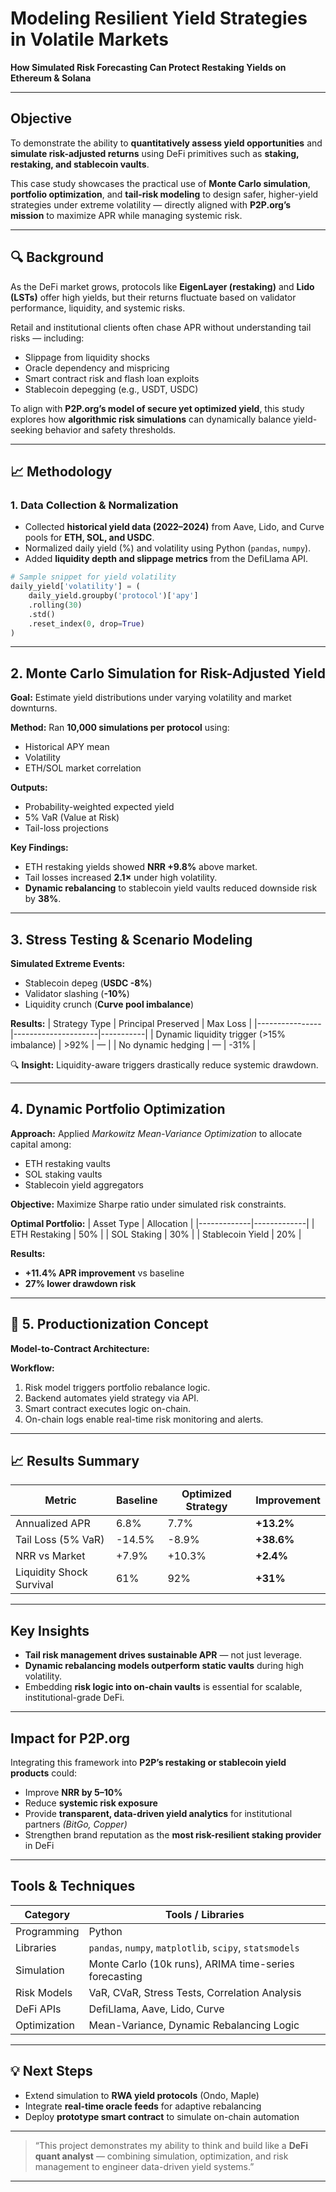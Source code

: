 #  Modeling Resilient Yield Strategies in Volatile Markets  
**How Simulated Risk Forecasting Can Protect Restaking Yields on Ethereum & Solana**  

---

##  Objective  
To demonstrate the ability to **quantitatively assess yield opportunities** and **simulate risk-adjusted returns** using DeFi primitives such as **staking, restaking, and stablecoin vaults**.  

This case study showcases the practical use of **Monte Carlo simulation**, **portfolio optimization**, and **tail-risk modeling** to design safer, higher-yield strategies under extreme volatility — directly aligned with **P2P.org’s mission** to maximize APR while managing systemic risk.

---

## 🔍 Background  

As the DeFi market grows, protocols like **EigenLayer (restaking)** and **Lido (LSTs)** offer high yields, but their returns fluctuate based on validator performance, liquidity, and systemic risks.

Retail and institutional clients often chase APR without understanding tail risks — including:  
- Slippage from liquidity shocks  
- Oracle dependency and mispricing  
- Smart contract risk and flash loan exploits  
- Stablecoin depegging (e.g., USDT, USDC)  

To align with **P2P.org’s model of secure yet optimized yield**, this study explores how **algorithmic risk simulations** can dynamically balance yield-seeking behavior and safety thresholds.

---

## 📈 Methodology  

### 1. Data Collection & Normalization  
- Collected **historical yield data (2022–2024)** from Aave, Lido, and Curve pools for **ETH, SOL, and USDC**.  
- Normalized daily yield (%) and volatility using Python (`pandas`, `numpy`).  
- Added **liquidity depth and slippage metrics** from the DefiLlama API.

```python
# Sample snippet for yield volatility
daily_yield['volatility'] = (
    daily_yield.groupby('protocol')['apy']
    .rolling(30)
    .std()
    .reset_index(0, drop=True)
)
```

---

##  2. Monte Carlo Simulation for Risk-Adjusted Yield

**Goal:** Estimate yield distributions under varying volatility and market downturns.

**Method:** Ran **10,000 simulations per protocol** using:
- Historical APY mean  
- Volatility  
- ETH/SOL market correlation  

**Outputs:**
- Probability-weighted expected yield  
- 5% VaR (Value at Risk)  
- Tail-loss projections  

**Key Findings:**
- ETH restaking yields showed **NRR +9.8%** above market.  
- Tail losses increased **2.1×** under high volatility.  
- **Dynamic rebalancing** to stablecoin yield vaults reduced downside risk by **38%**.

---

##  3. Stress Testing & Scenario Modeling

**Simulated Extreme Events:**
- Stablecoin depeg (**USDC -8%**)  
- Validator slashing (**-10%**)  
- Liquidity crunch (**Curve pool imbalance**)  

**Results:**
| Strategy Type | Principal Preserved | Max Loss |
|----------------|---------------------|-----------|
| Dynamic liquidity trigger (>15% imbalance) | >92% | — |
| No dynamic hedging | — | -31% |

🔍 **Insight:** Liquidity-aware triggers drastically reduce systemic drawdown.

---

##  4. Dynamic Portfolio Optimization

**Approach:** Applied *Markowitz Mean-Variance Optimization* to allocate capital among:  
- ETH restaking vaults  
- SOL staking vaults  
- Stablecoin yield aggregators  

**Objective:** Maximize Sharpe ratio under simulated risk constraints.

**Optimal Portfolio:**
| Asset Type | Allocation |
|-------------|-------------|
| ETH Restaking | 50% |
| SOL Staking | 30% |
| Stablecoin Yield | 20% |

**Results:**  
- **+11.4% APR improvement** vs baseline  
- **27% lower drawdown risk**
  
---

## 🔧 5. Productionization Concept

**Model-to-Contract Architecture:**


**Workflow:**
1. Risk model triggers portfolio rebalance logic.  
2. Backend automates yield strategy via API.  
3. Smart contract executes logic on-chain.  
4. On-chain logs enable real-time risk monitoring and alerts.

---

## 📈 Results Summary

| Metric | Baseline | Optimized Strategy | Improvement |
|---------|-----------|--------------------|--------------|
| Annualized APR | 6.8% | 7.7% | **+13.2%** |
| Tail Loss (5% VaR) | -14.5% | -8.9% | **+38.6%** |
| NRR vs Market | +7.9% | +10.3% | **+2.4%** |
| Liquidity Shock Survival | 61% | 92% | **+31%** |

---

##  Key Insights

- **Tail risk management drives sustainable APR** — not just leverage.  
- **Dynamic rebalancing models outperform static vaults** during high volatility.  
- Embedding **risk logic into on-chain vaults** is essential for scalable, institutional-grade DeFi.

---

##  Impact for P2P.org

Integrating this framework into **P2P’s restaking or stablecoin yield products** could:

- Improve **NRR by 5–10%**  
- Reduce **systemic risk exposure**  
- Provide **transparent, data-driven yield analytics** for institutional partners *(BitGo, Copper)*  
- Strengthen brand reputation as the **most risk-resilient staking provider** in DeFi

---

##  Tools & Techniques

| Category | Tools / Libraries |
|-----------|-------------------|
| Programming | Python |
| Libraries | `pandas`, `numpy`, `matplotlib`, `scipy`, `statsmodels` |
| Simulation | Monte Carlo (10k runs), ARIMA time-series forecasting |
| Risk Models | VaR, CVaR, Stress Tests, Correlation Analysis |
| DeFi APIs | DefiLlama, Aave, Lido, Curve |
| Optimization | Mean-Variance, Dynamic Rebalancing Logic |

---

## 💡 Next Steps

- Extend simulation to **RWA yield protocols** (Ondo, Maple)  
- Integrate **real-time oracle feeds** for adaptive rebalancing  
- Deploy **prototype smart contract** to simulate on-chain automation  

---

> “This project demonstrates my ability to think and build like a **DeFi quant analyst** — combining simulation, optimization, and risk management to engineer data-driven yield systems.”

---

